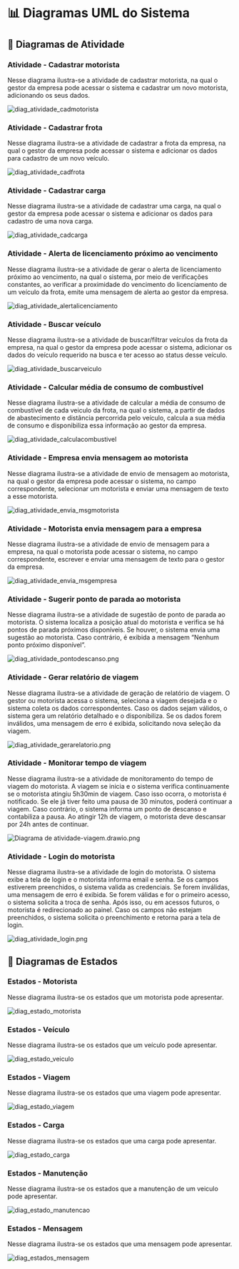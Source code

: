 # 📊 Diagramas UML do Sistema

## 🔹 Diagramas de Atividade

### Atividade - Cadastrar motorista
Nesse diagrama ilustra-se a atividade de cadastrar motorista, na qual o gestor da empresa pode acessar o sistema e cadastrar um
novo motorista, adicionando os seus dados.

![diag_atividade_cadmotorista](https://github.com/user-attachments/assets/5640ab74-e3f1-4191-990d-c9040ef99ac7)

### Atividade - Cadastrar frota
Nesse diagrama ilustra-se a atividade de cadastrar a frota da empresa, na qual o gestor da empresa pode acessar o sistema e
adicionar os dados para cadastro de um novo veículo.

![diag_atividade_cadfrota](https://github.com/user-attachments/assets/c8bacd2a-4801-499a-bf39-e02fdac6fe2e)

### Atividade - Cadastrar carga
Nesse diagrama ilustra-se a atividade de cadastrar uma carga, na qual o gestor da empresa pode acessar o sistema e
adicionar os dados para cadastro de uma nova carga.

![diag_atividade_cadcarga](https://github.com/user-attachments/assets/f568f886-8e6e-4f13-9c7a-1e25cf0c6ae2)

### Atividade - Alerta de licenciamento próximo ao vencimento
Nesse diagrama ilustra-se a atividade de gerar o alerta de licenciamento próximo ao vencimento, na qual o sistema, por meio de 
verificações constantes, ao verificar a proximidade do vencimento do licenciamento de um veículo da frota, emite uma mensagem
de alerta ao gestor da empresa.

![diag_atividade_alertalicenciamento](https://github.com/user-attachments/assets/1dc30612-3514-4a79-8d15-98a5442c78b6)

### Atividade - Buscar veículo
Nesse diagrama ilustra-se a atividade de buscar/filtrar veículos da frota da empresa, na qual o gestor da empresa pode acessar
o sistema, adicionar os dados do veículo requerido na busca e ter acesso ao status desse veículo.

![diag_atividade_buscarveiculo](https://github.com/user-attachments/assets/900db0df-9490-465d-a161-37bd33ff32d2)

### Atividade - Calcular média de consumo de combustível
Nesse diagrama ilustra-se a atividade de calcular a média de consumo de combustível de cada veiculo da frota,
na qual o sistema, a partir de dados de abastecimento e distância percorrida pelo veículo, calcula a sua média
de consumo e disponibiliza essa informação ao gestor da empresa.

![diag_atividade_calculacombustivel](https://github.com/user-attachments/assets/1c03d41b-1680-431a-bae6-ab9f0511bd12)

### Atividade - Empresa envia mensagem ao motorista
Nesse diagrama ilustra-se a atividade de envio de mensagem ao motorista, na qual o gestor da empresa pode acessar o sistema, no
campo correspondente, selecionar um motorista e enviar uma mensagem de texto a esse motorista.

![diag_atividade_envia_msgmotorista](https://github.com/user-attachments/assets/41d33dd7-68a6-4104-9b18-3d40d9897b2c)

### Atividade - Motorista envia mensagem para a empresa
Nesse diagrama ilustra-se a atividade de envio de mensagem para a empresa, na qual o motorista pode acessar o sistema, no campo
correspondente, escrever e enviar uma mensagem de texto para o gestor da empresa.

![diag_atividade_envia_msgempresa](https://github.com/user-attachments/assets/b81e0ecf-0461-4b2f-9947-5400680cb3f0)

### Atividade - Sugerir ponto de parada ao motorista
Nesse diagrama ilustra-se a atividade de sugestão de ponto de parada ao motorista. O sistema localiza a posição atual do motorista e verifica se há pontos de parada próximos disponíveis. Se houver, o sistema envia uma sugestão ao motorista. Caso contrário, é exibida a mensagem “Nenhum ponto próximo disponível”.

![diag_atividade_pontodescanso.png](https://github.com/user-attachments/assets/ce2af0f8-ab0d-4aea-9cf3-c2c4e9ad9d77)

### Atividade - Gerar relatório de viagem
Nesse diagrama ilustra-se a atividade de geração de relatório de viagem. O gestor ou motorista acessa o sistema, seleciona a viagem desejada e o sistema coleta os dados correspondentes. Caso os dados sejam válidos, o sistema gera um relatório detalhado e o disponibiliza. Se os dados forem inválidos, uma mensagem de erro é exibida, solicitando nova seleção da viagem.

![diag_atividade_gerarelatorio.png](https://github.com/user-attachments/assets/08709040-25fe-4338-821e-0da56fae51eb)

### Atividade -  Monitorar tempo de viagem
Nesse diagrama ilustra-se a atividade de monitoramento do tempo de viagem do motorista. A viagem se inicia e o sistema verifica continuamente se o motorista atingiu 5h30min de viagem. Caso isso ocorra, o motorista é notificado. Se ele já tiver feito uma pausa de 30 minutos, poderá continuar a viagem. Caso contrário, o sistema informa um ponto de descanso e contabiliza a pausa. Ao atingir 12h de viagem, o motorista deve descansar por 24h antes de continuar.

![Diagrama de atividade-viagem.drawio.png](https://github.com/user-attachments/assets/58f20f2e-bdaa-44fc-807b-673ec1a2c3fb)

### Atividade - Login do motorista
Nesse diagrama ilustra-se a atividade de login do motorista. O sistema exibe a tela de login e o motorista informa email e senha. Se os campos estiverem preenchidos, o sistema valida as credenciais. Se forem inválidas, uma mensagem de erro é exibida. Se forem válidas e for o primeiro acesso, o sistema solicita a troca de senha. Após isso, ou em acessos futuros, o motorista é redirecionado ao painel. Caso os campos não estejam preenchidos, o sistema solicita o preenchimento e retorna para a tela de login.

![diag_atividade_login.png](https://github.com/user-attachments/assets/8516e350-363a-48f9-a668-5524b82e67a9)

## 🔹 Diagramas de Estados
### Estados - Motorista
Nesse diagrama ilustra-se os estados que um motorista pode apresentar.

![diag_estado_motorista](https://github.com/user-attachments/assets/45c3e974-20ab-46ab-bbc5-42a115a4c538)

### Estados - Veículo
Nesse diagrama ilustra-se os estados que um veículo pode apresentar.

![diag_estado_veiculo](https://github.com/user-attachments/assets/4d41182d-e2ac-47b7-a9ee-6d544d623b8f)

### Estados - Viagem
Nesse diagrama ilustra-se os estados que uma viagem pode apresentar.

![diag_estado_viagem](https://github.com/user-attachments/assets/04e6f4c8-0204-4552-bed9-830f4a0ca5ac)

### Estados - Carga
Nesse diagrama ilustra-se os estados que uma carga pode apresentar.

![diag_estado_carga](https://github.com/user-attachments/assets/35a1c871-6199-400b-b415-09ca54c2c0e3)

### Estados - Manutenção
Nesse diagrama ilustra-se os estados que a manutenção de um veiculo pode apresentar.

![diag_estado_manutencao](https://github.com/user-attachments/assets/1bc6dffb-a033-45fe-af43-0ad191f1ab6b)

### Estados - Mensagem
Nesse diagrama ilustra-se os estados que uma mensagem pode apresentar.

![diag_estados_mensagem](https://github.com/user-attachments/assets/5a197d41-1917-4163-90a1-89242836e90d)





